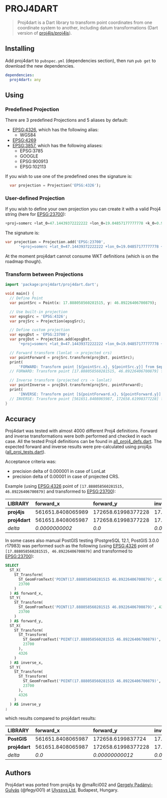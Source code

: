 # PROJ4DART

> Proj4dart is a Dart library to transform point coordinates from one coordinate system to another, including datum transformations (Dart version of [proj4js/proj4js](https://github.com/proj4js/proj4js)).

## Installing

Add proj4dart to `pubspec.yml` (dependencies section), then run `pub get` to download the new dependencies.

```yml
dependencies:
  proj4dart: any
```

## Using

### Predefined Projection

There are 3 predefined Projections and 5 aliases by default:

- [EPSG:4326](http://epsg.io/4326), which has the following alias:
  - WGS84
- [EPSG:4269](http://epsg.io/4269)
- [EPSG:3857](http://epsg.io/3857), which has the following aliases:
  - EPSG:3785
  - GOOGLE
  - EPSG:900913
  - EPSG:102113

If you wish to use one of the predefined ones the signature is:

```dart
  var projection = Projection('EPSG:4326');
```

### User-defined Projection

If you wish to define your own projection you can create it with a valid Proj4 string (here for [EPSG:23700](http://epsg.io/23700)):

```dart
+proj=somerc +lat_0=47.14439372222222 +lon_0=19.04857177777778 +k_0=0.99993 +x_0=650000 +y_0=200000 +ellps=GRS67 +towgs84=52.17,-71.82,-14.9,0,0,0,0 +units=m +no_defs
```

The signature is:

```dart
var projection = Projection.add('EPSG:23700',
      '+proj=somerc +lat_0=47.14439372222222 +lon_0=19.04857177777778 +k_0=0.99993 +x_0=650000 +y_0=200000 +ellps=GRS67 +towgs84=52.17,-71.82,-14.9,0,0,0,0 +units=m +no_defs');
```

At the moment proj4dart cannot consume WKT definitions (which is on the roadmap though).

### Transform between Projections

```dart
import 'package:proj4dart/proj4dart.dart';

void main() {
  // Define Point
  var pointSrc = Point(x: 17.888058560281515, y: 46.89226406700879);

  // Use built-in projection
  var epsgSrc = 'EPSG:4326';
  var projSrc = Projection(epsgSrc);

  // Define custom projection
  var epsgDst = 'EPSG:23700';
  var projDst = Projection.add(epsgDst,
      '+proj=somerc +lat_0=47.14439372222222 +lon_0=19.04857177777778 +k_0=0.99993 +x_0=650000 +y_0=200000 +ellps=GRS67 +towgs84=52.17,-71.82,-14.9,0,0,0,0 +units=m +no_defs');

  // Forward transform (lonlat -> projected crs)
  var pointForward = projSrc.transform(projDst, pointSrc);
  print(
      'FORWARD: Transform point [${pointSrc.x}, ${pointSrc.y}] from $epsgSrc to $epsgDst: [${pointForward.x}, ${pointForward.y}]');
  // FORWARD: Transform point [17.888058560281515, 46.89226406700879] from EPSG:4326 to EPSG:23700: [561651.8408065987, 172658.61998377228]

  // Inverse transform (projected crs -> lonlat)
  var pointInverse = projDst.transform(projSrc, pointForward);
  print(
      'INVERSE: Transform point [${pointForward.x}, ${pointForward.y}] from $epsgDst to $epsgSrc: [${pointInverse.x}, ${pointInverse.y}]');
  // INVERSE: Transform point [561651.8408065987, 172658.61998377228] from EPSG:23700 to EPSG:4326: [17.888058565574845, 46.89226406698969]
}

```

## Accuracy

Proj4dart was tested with almost 4000 different Proj4 definitions. Forward and inverse transformations were both performed and checked in each case. All the tested Proj4 definitions can be found in [all_proj4_defs.dart](test/data/all_proj4_defs.dart). The expected forward and inverse results were pre-calculated using proj4js ([all_proj_tests.dart](test/data/all_proj4_tests.dart)).

Acceptance criteria was:

- precision delta of 0.000001 in case of LonLat
- precision delta of 0.00001 in case of projected CRS.

Example (using [EPSG:4326](http://epsg.io/4326.proj4) point of `[17.888058560281515, 46.89226406700879]` and transformed to [EPSG:23700](http://epsg.io/23700.proj4)):

| LIBRARY       | forward_x         | forward_y          | inverse_x           | inverse_y         |
| :------------ | :---------------- | :----------------- | :------------------ | :---------------- |
| **proj4js**   | 561651.8408065989 | 172658.61998377228 | 17.888058565574852  | 46.89226406698969 |
| **proj4dart** | 561651.8408065987 | 172658.61998377228 | 17.888058565574845  | 46.89226406698969 |
| *delta*       | *0.0000000002*    | *0.0*              | *0.000000000000007* | *0.0*             |

In some cases also manual PostGIS testing (PostgreSQL 12.1, PostGIS 3.0.0 r17983) was performed such as the following (using [EPSG:4326](http://epsg.io/4326.proj4) point of `[17.888058560281515, 46.89226406700879]` and transformed to [EPSG:23700](http://epsg.io/23700.proj4)):

```sql
SELECT
  ST_X(
    ST_Transform(
      ST_GeomFromText('POINT(17.888058560281515 46.89226406700879)', 4326),
      23700
    )
  ) AS forward_x,
  ST_Y(
    ST_Transform(
      ST_GeomFromText('POINT(17.888058560281515 46.89226406700879)', 4326),
      23700
    )
  ) AS forward_y,
  ST_X(
    ST_Transform(
      ST_Transform(
        ST_GeomFromText('POINT(17.888058560281515 46.89226406700879)', 4326),
        23700
      ),
      4326
    )
  ) AS inverse_x,
  ST_Y(
    ST_Transform(
      ST_Transform(
        ST_GeomFromText('POINT(17.888058560281515 46.89226406700879)', 4326),
        23700
      ),
      4326
    )
  ) AS inverse_y
;
```

which results compared to proj4dart results:

| LIBRARY       | forward_x         | forward_y          | inverse_x          | inverse_y          |
| :------------ | :---------------- | :----------------- | :----------------- | :----------------- |
| **PostGIS**   | 561651.8408065987 | 172658.6199837724  | 17.88805856557482  | 46.8922640683514   |
| **proj4dart** | 561651.8408065987 | 172658.61998377228 | 17.888058565574845 | 46.89226406698969  |
| *delta*       | *0.0*             | *0.00000000012*    | *0.0*              | *0.00000000136171* |

## Authors

Proj4dart was ported from proj4js by @maRci002 and [Gergely Padányi-Gulyás](https://twitter.com/fegyi001) (@fegyi001) at [Ulyssys Ltd](https://www.ulyssys.hu/index_en.html), Budapest, Hungary.
